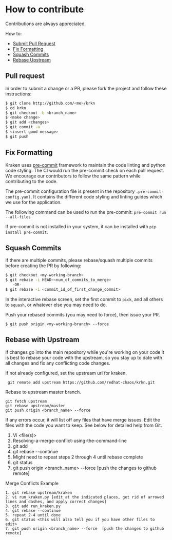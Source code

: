 # How to contribute

Contributions are always appreciated.

How to:
* [Submit Pull Request](#pull-request)
* [Fix Formatting](#fix-formatting)
* [Squash Commits](#squash-commits)
* [Rebase Upstream](#rebase-with-upstream)

## Pull request

In order to submit a change or a PR, please fork the project and follow these instructions:
```bash
$ git clone http://github.com/<me>/krkn
$ cd krkn
$ git checkout -b <branch_name>
$ <make change>
$ git add <changes>
$ git commit -a
$ <insert good message>
$ git push
```

## Fix Formatting
Kraken uses [pre-commit](https://pre-commit.com) framework to maintain the code linting and python code styling.
The CI would run the pre-commit check on each pull request.
We encourage our contributors to follow the same pattern while contributing to the code.

The pre-commit configuration file is present in the repository `.pre-commit-config.yaml`.
It contains the different code styling and linting guides which we use for the application.

The following command can be used to run the pre-commit:
`pre-commit run --all-files`

If pre-commit is not installed in your system, it can be installed with `pip install pre-commit`.

## Squash Commits
If there are multiple commits, please rebase/squash multiple commits
before creating the PR by following:

```bash
$ git checkout <my-working-branch>
$ git rebase -i HEAD~<num_of_commits_to_merge>
   -OR-
$ git rebase -i <commit_id_of_first_change_commit>
```

In the interactive rebase screen, set the first commit to `pick`, and all others to `squash`, or whatever else you may need to do.


Push your rebased commits (you may need to force), then issue your PR.

```
$ git push origin <my-working-branch> --force
```

## Rebase with Upstream

If changes go into the main repository while you're working on your code it is best to rebase your code with the
 upstream, so you stay up to date with all changes and fix any conflicting code changes.

If not already configured, set the upstream url for kraken.
```
 git remote add upstream https://github.com/redhat-chaos/krkn.git
```

Rebase to upstream master branch.
```
git fetch upstream
git rebase upstream/master
git push origin <branch_name> --force
```

If any errors occur, it will list off any files that have merge issues.
Edit the files with the code you want to keep. See below for detailed help from Git.
1. Vi <file(s)>
2. Resolving-a-merge-conflict-using-the-command-line
3. git add <all files you edit>
4. git rebase --continue
5. Might need to repeat steps 2 through 4 until rebase complete
6. git status <this will also tell you if you have other files to edit>
7. git push origin <branch_name> --force  [push the changes to github remote]


Merge Conflicts Example
```
1. git rebase upstream/kraken
2. vi run_kraken.py [edit at the indicated places, get rid of arrowed lines and dashes, and apply correct changes]
3. git add run_kraken.py
4. git rebase --continue
5. repeat 2-4 until done
6. git status <this will also tell you if you have other files to edit>
7. git push origin <branch_name> --force  [push the changes to github remote]
```
